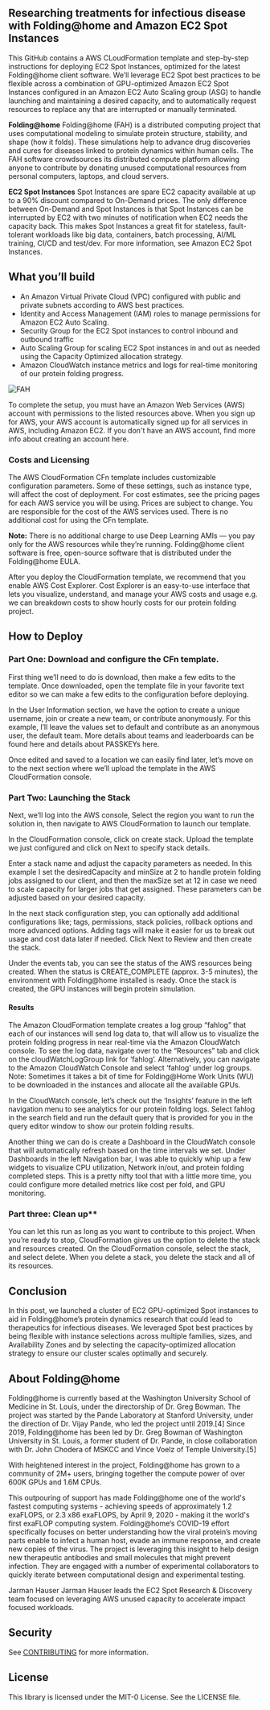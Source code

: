 ## Researching treatments for infectious disease with Folding@home and Amazon EC2 Spot Instances
This GitHub contains a AWS CLoudFormation template and step-by-step instructions for deploying EC2 Spot Instances, optimized for the latest Folding@home client software. We’ll leverage EC2 Spot best practices to be flexible across a combination of GPU-optimized Amazon EC2 Spot Instances configured in an Amazon EC2 Auto Scaling group (ASG) to handle launching and maintaining a desired capacity, and to automatically request resources to replace any that are interrupted or manually terminated. 

**Folding@home**
Folding@home (FAH) is a distributed computing project that uses computational modeling to simulate protein structure, stability, and shape (how it folds). These simulations help to advance drug discoveries and cures for diseases linked to protein dynamics within human cells. The FAH software crowdsources its distributed compute platform allowing anyone to contribute by donating unused computational resources from personal computers, laptops, and cloud servers. 


**EC2 Spot Instances**
Spot Instances are spare EC2 capacity available at up to a 90% discount compared to On-Demand prices. The only difference between On-Demand and Spot Instances is that Spot Instances can be interrupted by EC2 with two minutes of notification when EC2 needs the capacity back. This makes Spot Instances a great fit for stateless, fault-tolerant workloads like big data, containers, batch processing, AI/ML training, CI/CD and test/dev. For more information, see Amazon EC2 Spot Instances. 


## What you’ll build
* An Amazon Virtual Private Cloud (VPC) configured with public and private subnets according to AWS best practices. 
* Identity and Access Management (IAM) roles to manage permissions for Amazon EC2 Auto Scaling.
* Security Group for the EC2 Spot instances to control inbound and outbound traffic
* Auto Scaling Group for scaling EC2 Spot instances in and out as needed using the Capacity Optimized allocation strategy.
* Amazon CloudWatch instance metrics and logs for real-time monitoring of our protein folding progress.
 
 ![FAH](https://user-images.githubusercontent.com/68295015/89449052-5fcc6980-d70d-11ea-9419-e14cafad48e0.png)
 
To complete the setup, you must have an Amazon Web Services (AWS) account with permissions to the listed resources above. When you sign up for AWS, your AWS account is automatically signed up for all services in AWS, including Amazon EC2. If you don't have an AWS account, find more info about creating an account here.

### Costs and Licensing
The AWS CloudFormation CFn template includes customizable configuration parameters. Some of these settings, such as instance type, will affect the cost of deployment. For cost estimates, see the pricing pages for each AWS service you will be using. Prices are subject to change. You are responsible for the cost of the AWS services used. There is no additional cost for using the CFn template.

**Note:** There is no additional charge to use Deep Learning AMIs — you pay only for the AWS resources while they’re running. Folding@home client software is free, open-source software that is distributed under the Folding@home EULA.

After you deploy the CloudFormation template, we recommend that you enable AWS Cost Explorer. Cost Explorer is an easy-to-use interface that lets you visualize, understand, and manage your AWS costs and usage e.g. we can breakdown costs to show hourly costs for our protein folding project. 

## How to Deploy 
### Part One: Download and configure the CFn template.

First thing we’ll need to do is download, then make a few edits to the template. 
Once downloaded, open the template file in your favorite text editor so we can make a few edits to the configuration before deploying.

In the User Information section, we have the option to create a unique username, join or create a new team, or contribute anonymously. For this example, I’ll leave the values set to default and contribute as an anonymous user, the default team. More details about teams and leaderboards can be found here and details about PASSKEYs here. 


 

Once edited and saved to a location we can easily find later, let’s move on to the next section where we’ll upload the template in the AWS CloudFormation console. 

### Part Two: Launching the Stack
Next, we’ll log into the AWS console, Select the region you want to run the solution in, then navigate to AWS CloudFormation to launch our template.

In the CloudFormation console, click on create stack. Upload the template we just configured and click on Next to specify stack details.


 

Enter a stack name and adjust the capacity parameters as needed. In this example I set the desiredCapacity and minSize at 2 to handle protein folding jobs assigned to our client, and then the maxSize set at 12 in case we need to scale capacity for larger jobs that get assigned. These parameters can be adjusted based on your desired capacity. 

 

In the next stack configuration step, you can optionally add additional configurations like; tags, permissions, stack policies, rollback options and more advanced options. Adding tags will make it easier for us to break out usage and cost data later if needed. Click Next to Review and then create the stack. 

Under the events tab, you can see the status of the AWS resources being created. When the status is CREATE_COMPLETE (approx. 3-5 minutes), the environment with Folding@home installed is ready. Once the stack is created, the GPU instances will begin protein simulation.

#### Results
The Amazon CloudFormation template creates a log group “fahlog” that each of our instances will send log data to, that will allow us to visualize the protein folding progress in near real-time via the Amazon CloudWatch console. To see the log data, navigate over to the “Resources” tab and click on the cloudWatchLogGroup link for ‘fahlog’. Alternatively, you can navigate to the Amazon CloudWatch Console and select ‘fahlog’ under log groups. Note: Sometimes it takes a bit of time for Folding@Home Work Units (WU) to be downloaded in the instances and allocate all the available GPUs. 

In the CloudWatch console, let’s check out the ‘Insights’ feature in the left navigation menu to see analytics for our protein folding logs. Select fahlog in the search field and run the default query that is provided for you in the query editor window to show our protein folding results.
 
Another thing we can do is create a Dashboard in the CloudWatch console that will automatically refresh based on the time intervals we set. Under Dashboards in the left Navigation bar, I was able to quickly whip up a few widgets to visualize CPU utilization, Network in/out, and protein folding completed steps. This is a pretty nifty tool that with a little more time, you could configure more detailed metrics like cost per fold, and GPU monitoring. 

### Part three: Clean up**
You can let this run as long as you want to contribute to this project. When you’re ready to stop, CloudFormation gives us the option to delete the stack and resources created. On the CloudFormation console, select the stack, and select delete. When you delete a stack, you delete the stack and all of its resources.

## Conclusion
In this post, we launched a cluster of EC2 GPU-optimized Spot instances to aid in Folding@home’s protein dynamics research that could lead to therapeutics for infectious diseases. We leveraged Spot best practices by being flexible with instance selections across multiple families, sizes, and Availability Zones and by selecting the capacity-optimized allocation strategy to ensure our cluster scales optimally and securely. 

## About Folding@home
Folding@home is currently based at the Washington University School of Medicine in St. Louis, under the directorship of Dr. Greg Bowman. The project was started by the Pande Laboratory at Stanford University, under the direction of Dr. Vijay Pande, who led the project until 2019.[4] Since 2019, Folding@home has been led by Dr. Greg Bowman of Washington University in St. Louis, a former student of Dr. Pande, in close collaboration with Dr. John Chodera of MSKCC and Vince Voelz of Temple University.[5]

With heightened interest in the project, Folding@home has grown to a community of 2M+ users, bringing together the compute power of over 600K GPUs and 1.6M CPUs. 

This outpouring of support has made Folding@home one of the world's fastest computing systems - achieving speeds of approximately 1.2 exaFLOPS, or 2.3 x86 exaFLOPS, by April 9, 2020 - making it the world's first exaFLOP computing system. Folding@home‘s COVID-19 effort specifically focuses on better understanding how the viral protein’s moving parts enable to infect a human host, evade an immune response, and create new copies of the virus. The project is leveraging this insight to help design new therapeutic antibodies and small molecules that might prevent infection. They are engaged with a number of experimental collaborators to quickly iterate between computational design and experimental testing. 

Jarman Hauser
Jarman Hauser leads the EC2 Spot Research & Discovery team focused on leveraging AWS unused capacity to accelerate impact focused workloads. 



## Security

See [CONTRIBUTING](CONTRIBUTING.md#security-issue-notifications) for more information.

## License

This library is licensed under the MIT-0 License. See the LICENSE file.

